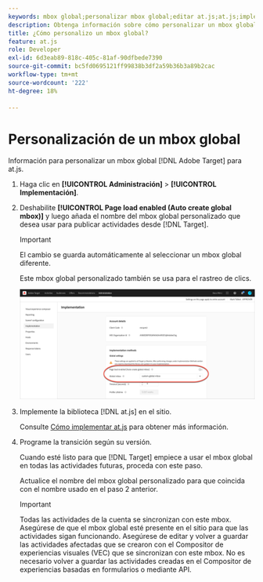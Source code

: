 ```yaml
---
keywords: mbox global;personalizar mbox global;editar at.js;at.js;implementar at.js
description: Obtenga información sobre cómo personalizar un mbox global para at.js en la página Administration-Implementation de Adobe Target.
title: ¿Cómo personalizo un mbox global?
feature: at.js
role: Developer
exl-id: 6d3eab89-818c-405c-81af-90dfbede7390
source-git-commit: bc5fd0695121ff99838b3df2a59b36b3a89b2cac
workflow-type: tm+mt
source-wordcount: '222'
ht-degree: 18%

---
```


# Personalización de un mbox global

Información para personalizar un mbox global [!DNL Adobe Target] para at.js.

1. Haga clic en **[!UICONTROL Administración]** > **[!UICONTROL Implementación]**.

1. Deshabilite **[!UICONTROL Page load enabled (Auto create global mbox)]** y luego añada el nombre del mbox global personalizado que desea usar para publicar actividades desde [!DNL Target].

   >[!IMPORTANT]
   >
   >El cambio se guarda automáticamente al seleccionar un mbox global diferente.

   Este mbox global personalizado también se usa para el rastreo de clics.

   ![custom-global-mbox](/help/c-implementing-target/c-implementing-target-for-client-side-web/t-mbox-download/c-understanding-global-mbox/assets/custom-global-mbox.png)

1. Implemente la biblioteca [!DNL at.js] en el sitio.

   Consulte [Cómo implementar at.js](/help/c-implementing-target/c-implementing-target-for-client-side-web/how-to-deployatjs/how-to-deployatjs.md) para obtener más información.

1. Programe la transición según su versión.

   Cuando esté listo para que [!DNL Target] empiece a usar el mbox global en todas las actividades futuras, proceda con este paso.

   Actualice el nombre del mbox global personalizado para que coincida con el nombre usado en el paso 2 anterior.

   >[!IMPORTANT]
   >
   >Todas las actividades de la cuenta se sincronizan con este mbox. Asegúrese de que el mbox global esté presente en el sitio para que las actividades sigan funcionando. Asegúrese de editar y volver a guardar las actividades afectadas que se crearon con el Compositor de experiencias visuales (VEC) que se sincronizan con este mbox. No es necesario volver a guardar las actividades creadas en el Compositor de experiencias basadas en formularios o mediante API.

